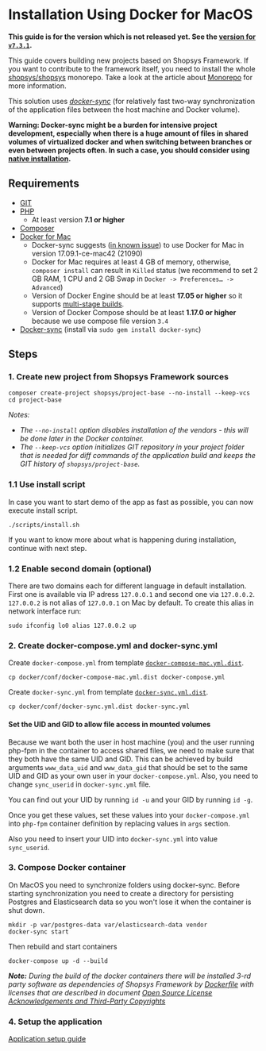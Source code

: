 # Installation Using Docker for MacOS

**This guide is for the version which is not released yet. See the [version for `v7.3.1`](https://github.com/shopsys/shopsys/blob/v7.3.1/docs/installation/installation-using-docker-macos.md).**

This guide covers building new projects based on Shopsys Framework.
If you want to contribute to the framework itself,
you need to install the whole [shopsys/shopsys](https://github.com/shopsys/shopsys) monorepo.
Take a look at the article about [Monorepo](../introduction/monorepo.md) for more information.

This solution uses [*docker-sync*](http://docker-sync.io/) (for relatively fast two-way synchronization of the application files between the host machine and Docker volume).

**Warning: Docker-sync might be a burden for intensive project development, especially when there is a huge amount of files in shared volumes of virtualized docker and when switching between branches or even between projects often. In such a case, you should consider using [native installation](./native-installation.md).**

## Requirements
* [GIT](https://git-scm.com/book/en/v2/Getting-Started-Installing-Git)
* [PHP](http://php.net/manual/en/install.macosx.php)
    * At least version **7.1 or higher**
* [Composer](https://getcomposer.org/doc/00-intro.md#installation-linux-unix-osx)
* [Docker for Mac](https://docs.docker.com/engine/installation/)
    * Docker-sync suggests ([in known issue](https://github.com/EugenMayer/docker-sync/issues/517)) to use Docker for Mac in version 17.09.1-ce-mac42 (21090)
    * Docker for Mac requires at least 4 GB of memory, otherwise, `composer install` can result in `Killed` status (we recommend to set 2 GB RAM, 1 CPU and 2 GB Swap in `Docker -> Preferences… -> Advanced`)
    * Version of Docker Engine should be at least **17.05 or higher** so it supports [multi-stage builds](https://docs.docker.com/develop/develop-images/multistage-build/).
    * Version of Docker Compose should be at least **1.17.0 or higher** because we use compose file version `3.4`
* [Docker-sync](http://docker-sync.io/) (install via `sudo gem install docker-sync`)

## Steps
### 1. Create new project from Shopsys Framework sources
```
composer create-project shopsys/project-base --no-install --keep-vcs
cd project-base
```

*Notes:*
- *The `--no-install` option disables installation of the vendors - this will be done later in the Docker container.*
- *The `--keep-vcs` option initializes GIT repository in your project folder that is needed for diff commands of the application build and keeps the GIT history of `shopsys/project-base`.*

### 1.1 Use install script
In case you want to start demo of the app as fast as possible, you can now execute install script.

```
./scripts/install.sh
```

If you want to know more about what is happening during installation, continue with next step.

### 1.2 Enable second domain (optional)
There are two domains each for different language in default installation. First one is available via IP adress `127.0.O.1` and second one via `127.0.0.2`.
`127.0.0.2` is not alias of `127.0.0.1` on Mac by default. To create this alias in network interface run:
```
sudo ifconfig lo0 alias 127.0.0.2 up
```

### 2. Create docker-compose.yml and docker-sync.yml
Create `docker-compose.yml` from template [`docker-compose-mac.yml.dist`](https://github.com/shopsys/shopsys/blob/7.3/project-base/docker/conf/docker-compose-mac.yml.dist).
```
cp docker/conf/docker-compose-mac.yml.dist docker-compose.yml
```

Create `docker-sync.yml` from template [`docker-sync.yml.dist`](https://github.com/shopsys/shopsys/blob/7.3/project-base/docker/conf/docker-sync.yml.dist).
```
cp docker/conf/docker-sync.yml.dist docker-sync.yml
```

#### Set the UID and GID to allow file access in mounted volumes
Because we want both the user in host machine (you) and the user running php-fpm in the container to access shared files, we need to make sure that they both have the same UID and GID.
This can be achieved by build arguments `www_data_uid` and `www_data_gid` that should be set to the same UID and GID as your own user in your `docker-compose.yml`.
Also, you need to change `sync_userid` in `docker-sync.yml` file.

You can find out your UID by running `id -u` and your GID by running `id -g`.

Once you get these values, set these values into your `docker-compose.yml` into `php-fpm` container definition by replacing values in `args` section.

Also you need to insert your UID into `docker-sync.yml` into value `sync_userid`.

### 3. Compose Docker container
On MacOS you need to synchronize folders using docker-sync.
Before starting synchronization you need to create a directory for persisting Postgres and Elasticsearch data so you won't lose it when the container is shut down.
```
mkdir -p var/postgres-data var/elasticsearch-data vendor
docker-sync start
```

Then rebuild and start containers
```
docker-compose up -d --build
```

***Note:** During the build of the docker containers there will be installed 3-rd party software as dependencies of Shopsys Framework by [Dockerfile](https://docs.docker.com/engine/reference/builder/) with licenses that are described in document [Open Source License Acknowledgements and Third-Party Copyrights](https://github.com/shopsys/shopsys/blob/7.3/open-source-license-acknowledgements-and-third-party-copyrights.md)*

### 4. Setup the application
[Application setup guide](installation-using-docker-application-setup.md)
